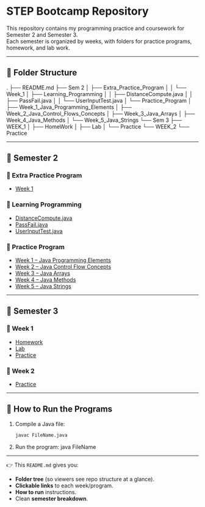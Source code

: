 # STEP Bootcamp Repository

This repository contains my programming practice and coursework for Semester 2 and Semester 3.  
Each semester is organized by weeks, with folders for practice programs, homework, and lab work.

---

## 📂 Folder Structure
.
├── README.md
├── Sem 2
│   ├── Extra_Practice_Program
│   │   └── Week_1
│   ├── Learning_Programming
│   │   ├── DistanceCompute.java
│   │   ├── PassFail.java
│   │   └── UserInputTest.java
│   └── Practice_Program
│       ├── Week_1_Java_Programming_Elements
│       ├── Week_2_Java_Control_Flows_Concepts
│       ├── Week_3_Java_Arrays
│       ├── Week_4_Java_Methods
│       └── Week_5_Java_Strings
└── Sem 3
├── WEEK_1
│   ├── HomeWork
│   ├── Lab
│   └── Practice
└── WEEK_2
└── Practice

---

## 📘 Semester 2

### 🔹 Extra Practice Program
- [Week 1](Sem%202/Extra_Practice_Program/Week%201)

### 🔹 Learning Programming
- [DistanceCompute.java](Sem%202/Learning_Programming/DistanceCompute.java)
- [PassFail.java](Sem%202/Learning_Programming/PassFail.java)
- [UserInputTest.java](Sem%202/Learning_Programming/UserInputTest.java)

### 🔹 Practice Program
- [Week 1 – Java Programming Elements](Sem%202/Practice_Program/Week%201%20[JAVA%20PROGRAMMING%20ELEMENTS])
- [Week 2 – Java Control Flow Concepts](Sem%202/Practice_Program/Week%202%20[JAVA%20CONTROL%20FLOWS%20CONCEPTS])
- [Week 3 – Java Arrays](Sem%202/Practice_Program/Week%203%20[JAVA%20ARRAYS])
- [Week 4 – Java Methods](Sem%202/Practice_Program/Week%204%20[JAVA%20METHODS])
- [Week 5 – Java Strings](Sem%202/Practice_Program/Week%205%20[JAVA%20STRINGS])

---

## 📗 Semester 3

### 🔹 Week 1
- [Homework](Sem%203/WEEK_1/HomeWork)
- [Lab](Sem%203/WEEK_1/Lab)
- [Practice](Sem%203/WEEK_1/Practice)

### 🔹 Week 2
- [Practice](Sem%203/WEEK_2/Practice)

---

## 🚀 How to Run the Programs

1. Compile a Java file:
   ```bash
   javac FileName.java

2. Run the program:
   java FileName

---

👉 This `README.md` gives you:
- **Folder tree** (so viewers see repo structure at a glance).
- **Clickable links** to each week/program.
- **How to run** instructions.
- Clean **semester breakdown**.